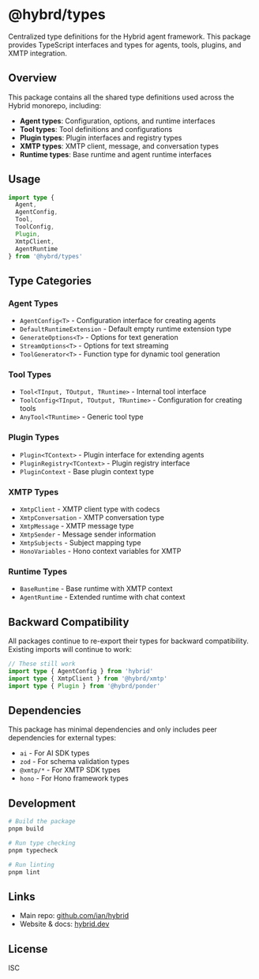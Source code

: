 # @hybrd/types

Centralized type definitions for the Hybrid agent framework. This package provides TypeScript interfaces and types for agents, tools, plugins, and XMTP integration.

## Overview

This package contains all the shared type definitions used across the Hybrid monorepo, including:

- **Agent types**: Configuration, options, and runtime interfaces
- **Tool types**: Tool definitions and configurations  
- **Plugin types**: Plugin interfaces and registry types
- **XMTP types**: XMTP client, message, and conversation types
- **Runtime types**: Base runtime and agent runtime interfaces

## Usage

```typescript
import type {
  Agent,
  AgentConfig,
  Tool,
  ToolConfig,
  Plugin,
  XmtpClient,
  AgentRuntime
} from '@hybrd/types'
```

## Type Categories

### Agent Types
- `AgentConfig<T>` - Configuration interface for creating agents
- `DefaultRuntimeExtension` - Default empty runtime extension type
- `GenerateOptions<T>` - Options for text generation
- `StreamOptions<T>` - Options for text streaming
- `ToolGenerator<T>` - Function type for dynamic tool generation

### Tool Types
- `Tool<TInput, TOutput, TRuntime>` - Internal tool interface
- `ToolConfig<TInput, TOutput, TRuntime>` - Configuration for creating tools
- `AnyTool<TRuntime>` - Generic tool type

### Plugin Types
- `Plugin<TContext>` - Plugin interface for extending agents
- `PluginRegistry<TContext>` - Plugin registry interface
- `PluginContext` - Base plugin context type

### XMTP Types
- `XmtpClient` - XMTP client type with codecs
- `XmtpConversation` - XMTP conversation type
- `XmtpMessage` - XMTP message type
- `XmtpSender` - Message sender information
- `XmtpSubjects` - Subject mapping type
- `HonoVariables` - Hono context variables for XMTP

### Runtime Types
- `BaseRuntime` - Base runtime with XMTP context
- `AgentRuntime` - Extended runtime with chat context

## Backward Compatibility

All packages continue to re-export their types for backward compatibility. Existing imports will continue to work:

```typescript
// These still work
import type { AgentConfig } from 'hybrid'
import type { XmtpClient } from '@hybrd/xmtp'
import type { Plugin } from '@hybrd/ponder'
```

## Dependencies

This package has minimal dependencies and only includes peer dependencies for external types:
- `ai` - For AI SDK types
- `zod` - For schema validation types
- `@xmtp/*` - For XMTP SDK types
- `hono` - For Hono framework types

## Development

```bash
# Build the package
pnpm build

# Run type checking
pnpm typecheck

# Run linting
pnpm lint
```

## Links

- Main repo: [github.com/ian/hybrid](https://github.com/ian/hybrid)
- Website & docs: [hybrid.dev](https://hybrid.dev)

## License

ISC
